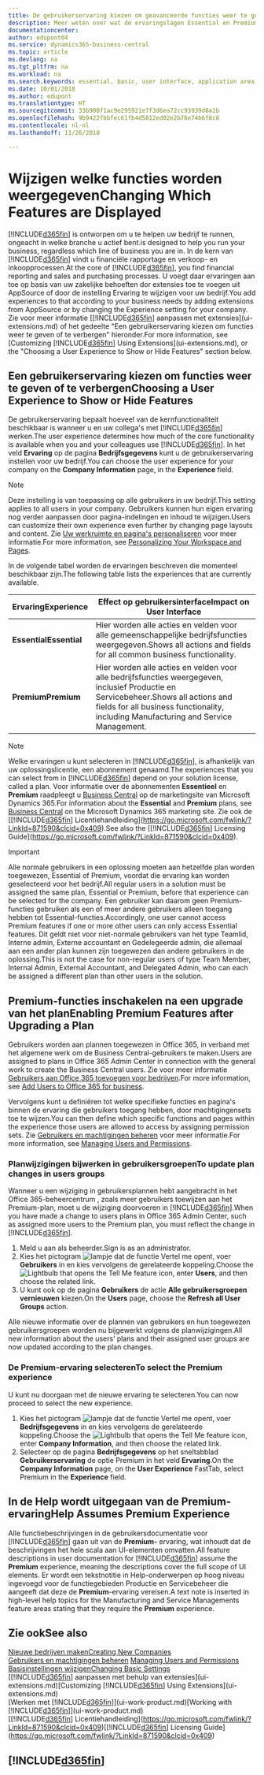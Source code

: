 ```yaml
---
title: De gebruikerservaring kiezen om geavanceerde functies weer te geven of te verbergen | Microsoft Docs
description: Meer weten over wat de ervaringslagen Essential en Premium betekenen voor de gebruikersinterface, toepassingsgebieden en uw bedrijf.
documentationcenter: 
author: edupont04
ms.service: dynamics365-business-central
ms.topic: article
ms.devlang: na
ms.tgt_pltfrm: na
ms.workload: na
ms.search.keywords: essential, basic, user interface, application area, experience
ms.date: 10/01/2018
ms.author: edupont
ms.translationtype: HT
ms.sourcegitcommit: 33b900f1ac9e295921e7f3d6ea72cc93939d8a1b
ms.openlocfilehash: 9b9422fbbfec61fb4d5812ed02e2b76e74b6f8c8
ms.contentlocale: nl-nl
ms.lasthandoff: 11/26/2018

---
```

# <a name="changing-which-features-are-displayed"></a><span data-ttu-id="1d0c4-103">Wijzigen welke functies worden weergegeven</span><span class="sxs-lookup"><span data-stu-id="1d0c4-103">Changing Which Features are Displayed</span></span>
[!INCLUDE[d365fin](includes/d365fin_md.md)] <span data-ttu-id="1d0c4-104">is ontworpen om u te helpen uw bedrijf te runnen, ongeacht in welke branche u actief bent.</span><span class="sxs-lookup"><span data-stu-id="1d0c4-104">is designed to help you run your business, regardless which line of business you are in.</span></span> <span data-ttu-id="1d0c4-105">In de kern van [!INCLUDE[d365fin](includes/d365fin_md.md)] vindt u financiële rapportage en verkoop- en inkoopprocessen.</span><span class="sxs-lookup"><span data-stu-id="1d0c4-105">At the core of [!INCLUDE[d365fin](includes/d365fin_md.md)], you find financial reporting and sales and purchasing processes.</span></span> <span data-ttu-id="1d0c4-106">U voegt daar ervaringen aan toe op basis van uw zakelijke behoeften dor extensies toe te voegen uit AppSource of door de instelling Ervaring te wijzigen voor uw bedrijf.</span><span class="sxs-lookup"><span data-stu-id="1d0c4-106">You add experiences to that according to your business needs by adding extensions from AppSource or by changing the Experience setting for your company.</span></span> <span data-ttu-id="1d0c4-107">Zie voor meer informatie [[!INCLUDE[d365fin](includes/d365fin_md.md)] aanpassen met extensies](ui-extensions.md) of het gedeelte "Een gebruikerservaring kiezen om functies weer te geven of te verbergen" hieronder.</span><span class="sxs-lookup"><span data-stu-id="1d0c4-107">For more information, see [Customizing [!INCLUDE[d365fin](includes/d365fin_md.md)] Using Extensions](ui-extensions.md), or the "Choosing a User Experience to Show or Hide Features" section below.</span></span>

## <a name="choosing-a-user-experience-to-show-or-hide-features"></a><span data-ttu-id="1d0c4-108">Een gebruikerservaring kiezen om functies weer te geven of te verbergen</span><span class="sxs-lookup"><span data-stu-id="1d0c4-108">Choosing a User Experience to Show or Hide Features</span></span>
<span data-ttu-id="1d0c4-109">De gebruikerservaring bepaalt hoeveel van de kernfunctionaliteit beschikbaar is wanneer u en uw collega's met [!INCLUDE[d365fin](includes/d365fin_md.md)] werken.</span><span class="sxs-lookup"><span data-stu-id="1d0c4-109">The user experience determines how much of the core functionality is available when you and your colleagues use [!INCLUDE[d365fin](includes/d365fin_md.md)].</span></span> <span data-ttu-id="1d0c4-110">In het veld **Ervaring** op de pagina **Bedrijfsgegevens** kunt u de gebruikerservaring instellen voor uw bedrijf.</span><span class="sxs-lookup"><span data-stu-id="1d0c4-110">You can choose the user experience for your company on the **Company Information** page, in the **Experience** field.</span></span>

> [!NOTE]  
> <span data-ttu-id="1d0c4-111">Deze instelling is van toepassing op alle gebruikers in uw bedrijf.</span><span class="sxs-lookup"><span data-stu-id="1d0c4-111">This setting applies to all users in your company.</span></span> <span data-ttu-id="1d0c4-112">Gebruikers kunnen hun eigen ervaring nog verder aanpassen door pagina-indelingen en inhoud te wijzigen.</span><span class="sxs-lookup"><span data-stu-id="1d0c4-112">Users can customize their own experience even further by changing page layouts and content.</span></span> <span data-ttu-id="1d0c4-113">Zie [Uw werkruimte en pagina's personaliseren](ui-personalization-user.md) voor meer informatie.</span><span class="sxs-lookup"><span data-stu-id="1d0c4-113">For more information, see [Personalizing Your Workspace and Pages](ui-personalization-user.md).</span></span>  

<span data-ttu-id="1d0c4-114">In de volgende tabel worden de ervaringen beschreven die momenteel beschikbaar zijn.</span><span class="sxs-lookup"><span data-stu-id="1d0c4-114">The following table lists the experiences that are currently available.</span></span>

| <span data-ttu-id="1d0c4-115">Ervaring</span><span class="sxs-lookup"><span data-stu-id="1d0c4-115">Experience</span></span> | <span data-ttu-id="1d0c4-116">Effect op gebruikersinterface</span><span class="sxs-lookup"><span data-stu-id="1d0c4-116">Impact on User Interface</span></span> |
| --- | --- |
| <span data-ttu-id="1d0c4-117">**Essential**</span><span class="sxs-lookup"><span data-stu-id="1d0c4-117">**Essential**</span></span> |<span data-ttu-id="1d0c4-118">Hier worden alle acties en velden voor alle gemeenschappelijke bedrijfsfuncties weergegeven.</span><span class="sxs-lookup"><span data-stu-id="1d0c4-118">Shows all actions and fields for all common business functionality.</span></span>|
| <span data-ttu-id="1d0c4-119">**Premium**</span><span class="sxs-lookup"><span data-stu-id="1d0c4-119">**Premium**</span></span> |<span data-ttu-id="1d0c4-120">Hier worden alle acties en velden voor alle bedrijfsfuncties weergegeven, inclusief Productie en Servicebeheer.</span><span class="sxs-lookup"><span data-stu-id="1d0c4-120">Shows all actions and fields for all business functionality, including Manufacturing and Service Management.</span></span>|

> [!NOTE]  
> <span data-ttu-id="1d0c4-121">Welke ervaringen u kunt selecteren in [!INCLUDE[d365fin](includes/d365fin_md.md)], is afhankelijk van uw oplossingslicentie, een abonnement genaamd.</span><span class="sxs-lookup"><span data-stu-id="1d0c4-121">The experiences that you can select from in [!INCLUDE[d365fin](includes/d365fin_md.md)] depend on your solution license, called a plan.</span></span> <span data-ttu-id="1d0c4-122">Voor informatie over de abonnementen **Essentieel** en **Premium** raadpleegt u [Business Central](https://go.microsoft.com/fwlink/?linkid=870242) op de marketingsite van Microsoft Dynamics 365.</span><span class="sxs-lookup"><span data-stu-id="1d0c4-122">For information about the **Essential** and **Premium** plans, see [Business Central](https://go.microsoft.com/fwlink/?linkid=870242) on the Microsoft Dynamics 365 marketing site.</span></span> <span data-ttu-id="1d0c4-123">Zie ook de [[!INCLUDE[d365fin](includes/d365fin_md.md)] Licentiehandleiding](https://go.microsoft.com/fwlink/?LinkId=871590&clcid=0x409).</span><span class="sxs-lookup"><span data-stu-id="1d0c4-123">See also the [[!INCLUDE[d365fin](includes/d365fin_md.md)] Licensing Guide](https://go.microsoft.com/fwlink/?LinkId=871590&clcid=0x409).</span></span>

> [!IMPORTANT]  
> <span data-ttu-id="1d0c4-124">Alle normale gebruikers in een oplossing moeten aan hetzelfde plan worden toegewezen, Essential of Premium, voordat die ervaring kan worden geselecteerd voor het bedrijf.</span><span class="sxs-lookup"><span data-stu-id="1d0c4-124">All regular users in a solution must be assigned the same plan, Essential or Premium, before that experience can be selected for the company.</span></span> <span data-ttu-id="1d0c4-125">Een gebruiker kan daarom geen Premium-functies gebruiken als een of meer andere gebruikers alleen toegang hebben tot Essential-functies.</span><span class="sxs-lookup"><span data-stu-id="1d0c4-125">Accordingly, one user cannot access Premium features if one or more other users can only access Essential features.</span></span> <span data-ttu-id="1d0c4-126">Dit geldt niet voor niet-normale gebruikers van het type Teamlid, Interne admin, Externe accountant en Gedelegeerde admin, die allemaal aan een ander plan kunnen zijn toegewezen dan andere gebruikers in de oplossing.</span><span class="sxs-lookup"><span data-stu-id="1d0c4-126">This is not the case for non-regular users of type Team Member, Internal Admin, External Accountant, and Delegated Admin, who can each be assigned a different plan than other users in the solution.</span></span>

## <a name="enabling-premium-features-after-upgrading-a-plan"></a><span data-ttu-id="1d0c4-127">Premium-functies inschakelen na een upgrade van het plan</span><span class="sxs-lookup"><span data-stu-id="1d0c4-127">Enabling Premium Features after Upgrading a Plan</span></span>
<span data-ttu-id="1d0c4-128">Gebruikers worden aan plannen toegewezen in Office 365, in verband met het algemene werk om de Business Central-gebruikers te maken.</span><span class="sxs-lookup"><span data-stu-id="1d0c4-128">Users are assigned to plans in Office 365 Admin Center in connection with the general work to create the Business Central users.</span></span> <span data-ttu-id="1d0c4-129">Zie voor meer informatie [Gebruikers aan Office 365 toevoegen voor bedrijven](https://support.office.com/en-us/article/Add-users-to-Office-365-for-business-435ccec3-09dd-4587-9ebd-2f3cad6bc2bc).</span><span class="sxs-lookup"><span data-stu-id="1d0c4-129">For more information, see [Add Users to Office 365 for business](https://support.office.com/en-us/article/Add-users-to-Office-365-for-business-435ccec3-09dd-4587-9ebd-2f3cad6bc2bc).</span></span>

<span data-ttu-id="1d0c4-130">Vervolgens kunt u definiëren tot welke specifieke functies en pagina's binnen de ervaring die gebruikers toegang hebben, door machtigingensets toe te wijzen.</span><span class="sxs-lookup"><span data-stu-id="1d0c4-130">You can then define which specific functions and pages within the experience those users are allowed to access by assigning permission sets.</span></span> <span data-ttu-id="1d0c4-131">Zie [Gebruikers en machtigingen beheren](ui-how-users-permissions.md) voor meer informatie.</span><span class="sxs-lookup"><span data-stu-id="1d0c4-131">For more information, see [Managing Users and Permissions](ui-how-users-permissions.md).</span></span>

### <a name="to-update-plan-changes-in-users-groups"></a><span data-ttu-id="1d0c4-132">Planwijzigingen bijwerken in gebruikersgroepen</span><span class="sxs-lookup"><span data-stu-id="1d0c4-132">To update plan changes in users groups</span></span>
<span data-ttu-id="1d0c4-133">Wanneer u een wijziging in gebruikersplannen hebt aangebracht in het Office 365-beheercentrum , zoals meer gebruikers toewijzen aan het Premium-plan, moet u de wijziging doorvoeren in [!INCLUDE[d365fin](includes/d365fin_md.md)].</span><span class="sxs-lookup"><span data-stu-id="1d0c4-133">When you have made a change to users plans in Office 365 Admin Center, such as assigned more users to the Premium plan, you must reflect the change in [!INCLUDE[d365fin](includes/d365fin_md.md)].</span></span>

1. <span data-ttu-id="1d0c4-134">Meld u aan als beheerder.</span><span class="sxs-lookup"><span data-stu-id="1d0c4-134">Sign is as an administrator.</span></span>
2. <span data-ttu-id="1d0c4-135">Kies het pictogram ![lampje dat de functie Vertel me opent](media/ui-search/search_small.png "Vertel me wat u wilt doen"), voer **Gebruikers** in en kies vervolgens de gerelateerde koppeling.</span><span class="sxs-lookup"><span data-stu-id="1d0c4-135">Choose the ![Lightbulb that opens the Tell Me feature](media/ui-search/search_small.png "Tell me what you want to do") icon, enter **Users**, and then choose the related link.</span></span>
3. <span data-ttu-id="1d0c4-136">U kunt ook op de pagina **Gebruikers** de actie **Alle gebruikersgroepen vernieuwen** kiezen.</span><span class="sxs-lookup"><span data-stu-id="1d0c4-136">On the **Users** page, choose the **Refresh all User Groups** action.</span></span>

<span data-ttu-id="1d0c4-137">Alle nieuwe informatie over de plannen van gebruikers en hun toegewezen gebruikersgroepen worden nu bijgewerkt volgens de planwijzigingen.</span><span class="sxs-lookup"><span data-stu-id="1d0c4-137">All new information about the users’ plans and their assigned user groups are now updated according to the plan changes.</span></span>

### <a name="to-select-the-premium-experience"></a><span data-ttu-id="1d0c4-138">De Premium-ervaring selecteren</span><span class="sxs-lookup"><span data-stu-id="1d0c4-138">To select the Premium experience</span></span>
<span data-ttu-id="1d0c4-139">U kunt nu doorgaan met de nieuwe ervaring te selecteren.</span><span class="sxs-lookup"><span data-stu-id="1d0c4-139">You can now proceed to select the new experience.</span></span>
1. <span data-ttu-id="1d0c4-140">Kies het pictogram ![lampje dat de functie Vertel me opent](media/ui-search/search_small.png "Vertel me wat u wilt doen"), voer **Bedrijfsgegevens** in en kies vervolgens de gerelateerde koppeling.</span><span class="sxs-lookup"><span data-stu-id="1d0c4-140">Choose the ![Lightbulb that opens the Tell Me feature](media/ui-search/search_small.png "Tell me what you want to do") icon, enter **Company Information**, and then choose the related link.</span></span>
2. <span data-ttu-id="1d0c4-141">Selecteer op de pagina **Bedrijfsgegevens** op het sneltabblad **Gebruikerservaring** de optie Premium in het veld **Ervaring**.</span><span class="sxs-lookup"><span data-stu-id="1d0c4-141">On the **Company Information** page, on the **User Experience** FastTab, select Premium  in the **Experience** field.</span></span>

## <a name="help-assumes-premium-experience"></a><span data-ttu-id="1d0c4-142">In de Help wordt uitgegaan van de Premium-ervaring</span><span class="sxs-lookup"><span data-stu-id="1d0c4-142">Help Assumes Premium Experience</span></span>
<span data-ttu-id="1d0c4-143">Alle functiebeschrijvingen in de gebruikersdocumentatie voor [!INCLUDE[d365fin](includes/d365fin_md.md)] gaan uit van de **Premium-** ervaring, wat inhoudt dat de beschrijvingen het hele scala aan UI-elementen omvatten.</span><span class="sxs-lookup"><span data-stu-id="1d0c4-143">All feature descriptions in user documentation for [!INCLUDE[d365fin](includes/d365fin_md.md)] assume the **Premium** experience, meaning the descriptions cover the full scope of UI elements.</span></span> <span data-ttu-id="1d0c4-144">Er wordt een tekstnotitie in Help-onderwerpen op hoog niveau ingevoegd voor de functiegebieden Productie en Servicebeheer die aangeeft dat deze de **Premium**-ervaring vereisen.</span><span class="sxs-lookup"><span data-stu-id="1d0c4-144">A text note is inserted in high-level help topics for the Manufacturing and Service Managements feature areas stating that they require the **Premium** experience.</span></span>

## <a name="see-also"></a><span data-ttu-id="1d0c4-145">Zie ook</span><span class="sxs-lookup"><span data-stu-id="1d0c4-145">See also</span></span>
[<span data-ttu-id="1d0c4-146">Nieuwe bedrijven maken</span><span class="sxs-lookup"><span data-stu-id="1d0c4-146">Creating New Companies</span></span>](about-new-company.md)  
<span data-ttu-id="1d0c4-147">[Gebruikers en machtigingen beheren](ui-how-users-permissions.md)  </span><span class="sxs-lookup"><span data-stu-id="1d0c4-147">[Managing Users and Permissions](ui-how-users-permissions.md)  </span></span>  
[<span data-ttu-id="1d0c4-148">Basisinstellingen wijzigen</span><span class="sxs-lookup"><span data-stu-id="1d0c4-148">Changing Basic Settings</span></span>](ui-change-basic-settings.md)  
<span data-ttu-id="1d0c4-149">[[!INCLUDE[d365fin](includes/d365fin_md.md)] aanpassen met behulp van extensies](ui-extensions.md)</span><span class="sxs-lookup"><span data-stu-id="1d0c4-149">[Customizing [!INCLUDE[d365fin](includes/d365fin_md.md)] Using Extensions](ui-extensions.md)</span></span>  
<span data-ttu-id="1d0c4-150">[Werken met [!INCLUDE[d365fin](includes/d365fin_md.md)]](ui-work-product.md)</span><span class="sxs-lookup"><span data-stu-id="1d0c4-150">[Working with [!INCLUDE[d365fin](includes/d365fin_md.md)]](ui-work-product.md)</span></span>  
<span data-ttu-id="1d0c4-151">[[!INCLUDE[d365fin](includes/d365fin_md.md)] Licentiehandleiding](https://go.microsoft.com/fwlink/?LinkId=871590&clcid=0x409)</span><span class="sxs-lookup"><span data-stu-id="1d0c4-151">[[!INCLUDE[d365fin](includes/d365fin_md.md)] Licensing Guide](https://go.microsoft.com/fwlink/?LinkId=871590&clcid=0x409)</span></span>

## [!INCLUDE[d365fin](includes/free_trial_md.md)]  

